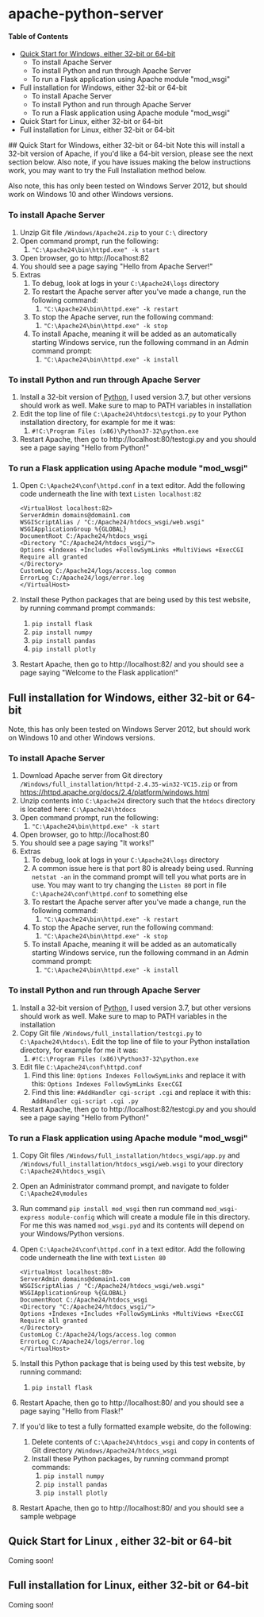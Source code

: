 # apache-python-server

#### Table of Contents
- [Quick Start for Windows, either 32-bit or 64-bit](#headers)  
   - To install Apache Server
   - To install Python and run through Apache Server 
   - To run a Flask application using Apache module "mod_wsgi" 
- Full installation for Windows, either 32-bit or 64-bit
   - To install Apache Server
   - To install Python and run through Apache Server 
   - To run a Flask application using Apache module "mod_wsgi" 
- Quick Start for Linux, either 32-bit or 64-bit
- Full installation for Linux, either 32-bit or 64-bit

<a name="headers"/>
## Quick Start for Windows, either 32-bit or 64-bit 
Note this will install a 32-bit version of Apache, if you'd like a 64-bit version, please see the next section below.  Also note, if you have issues making the below instructions work, you may want to try the Full Installation method below.

Also note, this has only been tested on Windows Server 2012, but should work on Windows 10 and other Windows versions.

### To install Apache Server
1. Unzip Git file `/Windows/Apache24.zip` to your `C:\` directory
1. Open command prompt, run the following:
   1. `"C:\Apache24\bin\httpd.exe" -k start`
1. Open browser, go to http://localhost:82
1. You should see a page saying "Hello from Apache Server!"
1. Extras
   1. To debug, look at logs in your `C:\Apache24\logs` directory
   1. To restart the Apache server after you've made a change, run the following command:
      1. `"C:\Apache24\bin\httpd.exe" -k restart`
   1. To stop the Apache server, run the following command:
      1. `"C:\Apache24\bin\httpd.exe" -k stop`
   1. To install Apache, meaning it will be added as an automatically starting Windows service, run the following command in an Admin command prompt:
      1. `"C:\Apache24\bin\httpd.exe" -k install`

### To install Python and run through Apache Server 
1. Install a 32-bit version of [Python](https://www.python.org/downloads/), I used version 3.7, but other versions should work as well. Make sure to map to PATH variables in installation
1. Edit the top line of file `C:\Apache24\htdocs\testcgi.py` to your Python installation directory, for example for me it was:
   1. `#!C:\Program Files (x86)\Python37-32\python.exe`
1. Restart Apache, then go to http://localhost:80/testcgi.py and you should see a page saying "Hello from Python!"

### To run a Flask application using Apache module "mod_wsgi" 
1. Open `C:\Apache24\conf\httpd.conf` in a text editor.  Add the following code underneath the line with text `Listen localhost:82`
    
    ```
    <VirtualHost localhost:82>
    ServerAdmin domains@domain1.com
    WSGIScriptAlias / "C:/Apache24/htdocs_wsgi/web.wsgi"
    WSGIApplicationGroup %{GLOBAL}
    DocumentRoot C:/Apache24/htdocs_wsgi
    <Directory "C:/Apache24/htdocs_wsgi/">
    Options +Indexes +Includes +FollowSymLinks +MultiViews +ExecCGI
    Require all granted   
    </Directory>
    CustomLog C:/Apache24/logs/access.log common
    ErrorLog C:/Apache24/logs/error.log
    </VirtualHost>
    ```
1. Install these Python packages that are being used by this test website, by running command prompt commands:
   1. `pip install flask`
   1. `pip install numpy`
   1. `pip install pandas`
   1. `pip install plotly`
1. Restart Apache, then go to http://localhost:82/ and you should see a page saying "Welcome to the Flask application!"

## Full installation for Windows, either 32-bit or 64-bit
Note, this has only been tested on Windows Server 2012, but should work on Windows 10 and other Windows versions.

### To install Apache Server 
1. Download Apache server from Git directory `/Windows/full_installation/httpd-2.4.35-win32-VC15.zip` or from https://httpd.apache.org/docs/2.4/platform/windows.html
1. Unzip contents into `C:\Apache24` directory such that the `htdocs` directory is located here: `C:\Apache24\htdocs`
1. Open command prompt, run the following:
   1. `"C:\Apache24\bin\httpd.exe" -k start`
1. Open browser, go to http://localhost:80
1. You should see a page saying "It works!"
1. Extras
   1. To debug, look at logs in your `C:\Apache24\logs` directory
   1. A common issue here is that port 80 is already being used.  Running `netstat -an` in the command prompt will tell you what ports are in use. You may want to try changing the `Listen 80` port in file `C:\Apache24\conf\httpd.conf` to something else
   1. To restart the Apache server after you've made a change, run the following command:
      1. `"C:\Apache24\bin\httpd.exe" -k restart`
   1. To stop the Apache server, run the following command:
      1. `"C:\Apache24\bin\httpd.exe" -k stop`
   1. To install Apache, meaning it will be added as an automatically starting Windows service, run the following command in an Admin command prompt:
      1. `"C:\Apache24\bin\httpd.exe" -k install`

### To install Python and run through Apache Server 
1. Install a 32-bit version of [Python](https://www.python.org/downloads/), I used version 3.7, but other versions should work as well. Make sure to map to PATH variables in the installation
1. Copy Git file `/Windows/full_installation/testcgi.py` to `C:\Apache24\htdocs\`. Edit the top line of file to your Python installation directory, for example for me it was:
   1. `#!C:\Program Files (x86)\Python37-32\python.exe`
1. Edit file `C:\Apache24\conf\httpd.conf`
   1. Find this line: `Options Indexes FollowSymLinks` and replace it with this: `Options Indexes FollowSymLinks ExecCGI` 
   1. Find this line: `#AddHandler cgi-script .cgi` and replace it with this: `AddHandler cgi-script .cgi .py`
1. Restart Apache, then go to http://localhost:82/testcgi.py and you should see a page saying "Hello from Python!"

### To run a Flask application using Apache module "mod_wsgi" 
1. Copy Git files `/Windows/full_installation/htdocs_wsgi/app.py` and `/Windows/full_installation/htdocs_wsgi/web.wsgi` to your directory `C:\Apache24\htdocs_wsgi\` 
1. Open an Administrator command prompt, and navigate to folder `C:\Apache24\modules`
1. Run command `pip install mod_wsgi` then run command `mod_wsgi-express module-config` which will create a module file in this directory.  For me this was named `mod_wsgi.pyd` and its contents will depend on your Windows/Python versions.
1. Open `C:\Apache24\conf\httpd.conf` in a text editor.  Add the following code underneath the line with text `Listen 80`
    
    ```
    <VirtualHost localhost:80>
    ServerAdmin domains@domain1.com
    WSGIScriptAlias / "C:/Apache24/htdocs_wsgi/web.wsgi"
    WSGIApplicationGroup %{GLOBAL}
    DocumentRoot C:/Apache24/htdocs_wsgi
    <Directory "C:/Apache24/htdocs_wsgi/">
    Options +Indexes +Includes +FollowSymLinks +MultiViews +ExecCGI
    Require all granted   
    </Directory>
    CustomLog C:/Apache24/logs/access.log common
    ErrorLog C:/Apache24/logs/error.log
    </VirtualHost>
    ```
1. Install this Python package that is being used by this test website, by running command:
   1. `pip install flask`
1. Restart Apache, then go to http://localhost:80/ and you should see a page saying "Hello from Flask!"
1. If you'd like to test a fully formatted example website, do the following:
   1. Delete contents of `C:\Apache24\htdocs_wsgi` and copy in contents of Git directory `/Windows/Apache24/htdocs_wsgi`
   1. Install these Python packages, by running command prompt commands:
         1. `pip install numpy`
         1. `pip install pandas`
         1. `pip install plotly`
1. Restart Apache, then go to http://localhost:80/ and you should see a sample webpage

## Quick Start for Linux , either 32-bit or 64-bit

Coming soon!

## Full installation for Linux, either 32-bit or 64-bit

Coming soon!
